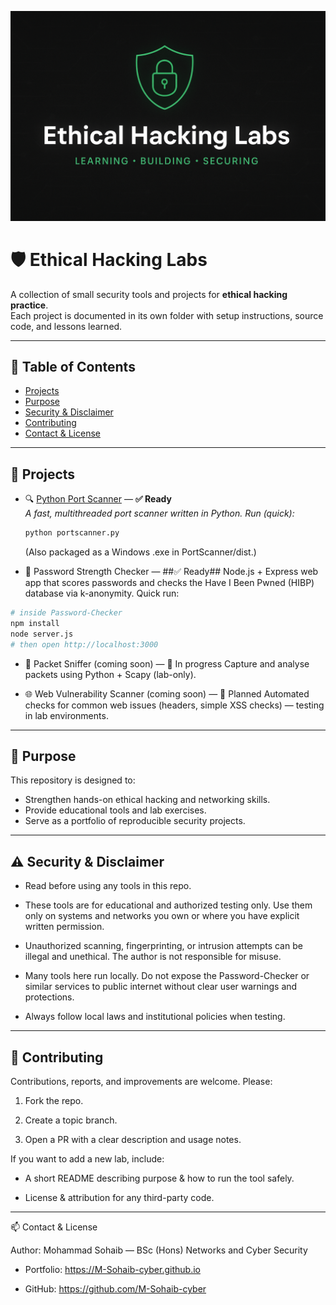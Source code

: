 <p align="center">
  <img src="banner.png" alt="Ethical Hacking Labs Banner" />
</p>

# 🛡️ Ethical Hacking Labs

A collection of small security tools and projects for **ethical hacking practice**.  
Each project is documented in its own folder with setup instructions, source code, and lessons learned.  

---

## 📑 Table of Contents
- [Projects](#-projects)  
- [Purpose](#-purpose)  
- [Security & Disclaimer](#-security--disclaimer)  
- [Contributing](#-contributing)  
- [Contact & License](#-contact--license)

---

## 📂 Projects

- 🔍 [Python Port Scanner](PortScanner/README.md) — **✅ Ready**  
  *A fast, multithreaded port scanner written in Python. Run (quick):*  
  ```bash
  python portscanner.py
  ```
  (Also packaged as a Windows .exe in PortScanner/dist.)

- 🔐 Password Strength Checker — ##✅ Ready##
  Node.js + Express web app that scores passwords and checks the Have I Been Pwned (HIBP) database via k-anonymity.
Quick run:
```bash
# inside Password-Checker
npm install
node server.js
# then open http://localhost:3000  
```

- 📡 Packet Sniffer (coming soon) — 🧪 In progress
  Capture and analyse packets using Python + Scapy (lab-only).

- 🌐 Web Vulnerability Scanner (coming soon) — 🧪 Planned
  Automated checks for common web issues (headers, simple XSS checks) — testing in lab environments. 

---

## 🎯 Purpose
This repository is designed to:  
- Strengthen hands-on ethical hacking and networking skills.  
- Provide educational tools and lab exercises.  
- Serve as a portfolio of reproducible security projects. 

---

## ⚠️ Security & Disclaimer

- Read before using any tools in this repo.

- These tools are for educational and authorized testing only. Use them only on systems and networks you own or where you have explicit written permission.

- Unauthorized scanning, fingerprinting, or intrusion attempts can be illegal and unethical. The author is not responsible for misuse.

- Many tools here run locally. Do not expose the Password-Checker or similar services to public internet without clear user warnings and protections.

- Always follow local laws and institutional policies when testing. 

---

## 🤝 Contributing

Contributions, reports, and improvements are welcome. Please:

1. Fork the repo.

2. Create a topic branch.

3. Open a PR with a clear description and usage notes.

If you want to add a new lab, include:

- A short README describing purpose & how to run the tool safely.

- License & attribution for any third-party code.

 ---

 📫 Contact & License

Author: Mohammad Sohaib — BSc (Hons) Networks and Cyber Security

- Portfolio: https://M-Sohaib-cyber.github.io

- GitHub: https://github.com/M-Sohaib-cyber
